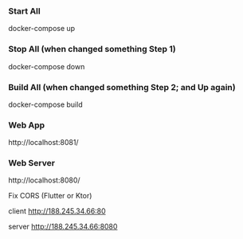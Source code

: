### Start All
docker-compose up 

### Stop All (when changed something Step 1)
docker-compose down

### Build All (when changed something Step 2; and Up again)
docker-compose build

### Web App
http://localhost:8081/

### Web Server
http://localhost:8080/

Fix CORS (Flutter or Ktor)

client
http://188.245.34.66:80

server
http://188.245.34.66:8080